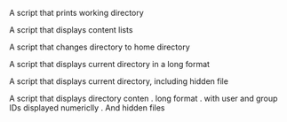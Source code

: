 A script that prints working directory

A script that displays content lists

A script that changes directory to home directory

A script that displays current directory in a long format

A script that displays current directory, including hidden file

A script that displays directory conten
	. long format
	. with user and group IDs displayed numericlly
	. And hidden files
